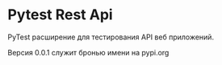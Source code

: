 # Pytest Rest Api

PyTest расширение для тестирования API веб приложений.

Версия 0.0.1 служит бронью имени на pypi.org

<!-- ## Quick start

Подключение расширения:

```python
# conftest.py
pytest_plugins = [
    ...
    'pytest_rest_api'
    ...
]
```

Настройка подключения:

```python
# conftest.py
# TODO: После формирования интерфейса
```

Написание тестов:

```python
# conftest.py
# TODO: После формирования интерфейса
```

## Функциональность

### Кастомный клиент запросов к серверу

```python
# test_request.py

def test_request(client):
    # TODO: После формирования интерфейса

### Измерение времени запросов к серверу

Клиент для запросов сохраняет время выполнения запросов к серверу. -->
